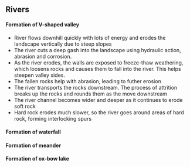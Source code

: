 ## Rivers
#### Formation of V-shaped valley
* River flows downhill quickly with lots of energy and erodes the landscape vertically due to steep slopes
* The river cuts a deep gash into the landscape using hydraulic action, abrasion and corrosion.
* As the river erodes, the walls are exposed to freeze-thaw weathering, which loosens rocks and causes them to fall into the river. This helps steepen valley sides.
* The fallen rocks help with abrasion, leading to futher erosion
* The river transports the rocks downstream. The process of attrition breaks up the rocks and rounds them as the move downstream
* The river channel becomes wider and deeper as it continues to erode soft rock
* Hard rock erodes much slower, so the river goes around areas of hard rock, forming interlocking spurs

#### Formation of waterfall


#### Formation of meander


#### Formation of ox-bow lake